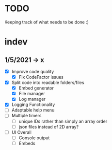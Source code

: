# TODO

Keeping track of what needs to be done :)

# indev

## 1/5/2021 -> x

- [x] Improve code quality
    - [x] Fix CodeFactor issues
- [x] Split code into readable folders/files
    - [x] Embed generator
    - [x] File manager
    - [x] Log manager
- [x] Logging Functionality
- [ ] Adaptable help menu
- [ ] Multiple timers
    - [ ] unique IDs rather than simply an array order
    - [ ] json files instead of 2D array?
- [ ] UI Overall
    - [ ] Console output
    - [ ] Embeds
